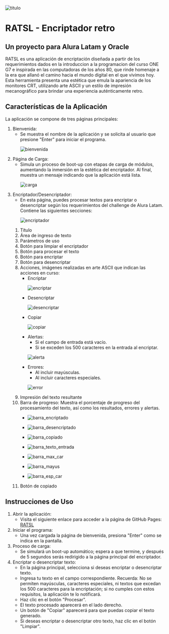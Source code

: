 <img src="/images/RATSL.png" alt="titulo">

<h1> RATSL - Encriptador retro </h1>

<h2>Un proyecto para Alura Latam y Oracle</h2>

<p> RATSL es una aplicación de encriptación diseñada a partir de los requerimientos dados en la introduccion a la programacion del curso ONE G7 e inspirada en las computadoras de los años 80, que rinde homenaje a la era que allanó el camino hacia el mundo digital en el que vivimos hoy. Esta herramienta presenta una estética que emula la apariencia de los monitores CRT, utilizando arte ASCII y un estilo de impresión mecanográfico para brindar una experiencia auténticamente retro.</p>

<h2>Características de la Aplicación</h2>

<p>La aplicación se compone de tres páginas principales: </p>

<ol>
<li>Bienvenida:
<ul>
<li>Se muestra el nombre de la aplicación y se solicita al usuario que presione "Enter" para iniciar el programa.
<p><img src="/images/bienvenida.png" alt="bienvenida"></p>
</ul>
<li>Página de Carga:
<ul>
<li>Simula un proceso de boot-up con etapas de carga de módulos, aumentando la inmersión en la estética del encriptador. Al final, muestra un mensaje indicando que la aplicación está lista.
<p><img src="/images/carga.png" alt="carga"></p>
</ul>
<li>Encriptador/Desencriptador:
<ul>
<li>En esta página, puedes procesar textos para encriptar o desencriptar según los requerimientos del challenge de Alura Latam. <br>Contiene las siguientes secciones:
<p><img src="/images/encriptador.png" alt="encriptador"></p>
</ul>
<ol>
<li>Título
<li>Área de ingreso de texto
<li>Parámetros de uso
<li>Botón para limpiar el encriptador
<li>Botón para procesar el texto
<li>Botón para encriptar
<li>Botón para desencriptar
<li>Acciones, imágenes realizadas en arte ASCII que indican las acciones en curso:
<ul>
<li>Encriptar <p><img src="/images/encriptar.png" alt="encriptar"></p>
<li>Desencriptar<p><img src="/images/desencriptar.png" alt="desencriptar"></p>
<li>Copiar<p><img src="/images/copiar.png" alt="copiar"></p>
<li>Alertas:
<ul>
<li>Si el campo de entrada está vacío.
<li>Si se exceden los 500 caracteres en la entrada al encriptar.
</ul><p><img src="/images/alerta.png" alt="alerta"></p>
<li>Errores:
<ul>
<li>Al incluir mayúsculas.
<li>Al incluir caracteres especiales.
</ul><p><img src="/images/error.png" alt="error"></p>
</ul>
<li>Impresión del texto resultante
<li>Barra de progreso:
Muestra el porcentaje de progreso del procesamiento del texto, así como los resultados, errores y alertas.
<ul>
<li><p><img src="/images/barraencriptado.png" alt="barra_encriptado"></p>
<li><p><img src="/images/barradesencriptado.png" alt="barra_desencriptado"></p>
<li><p><img src="/images/barracopiado.png" alt="barra_copiado"></p>
<li><p><img src="/images/barraintexto.png" alt="barra_texto_entrada"></p>
<li><p><img src="/images/barramaxcar.png" alt="barra_max_car"></p>
<li><p><img src="/images/barramayus.png" alt="barra_mayus"></p>
<li><p><img src="/images/barraespcar.png" alt="barra_esp_car"></p>
</ul>
<li>Botón de copiado
</ol>
</ol>

<h2>Instrucciones de Uso</h2>
<ol>
<li>Abrir la aplicación:
<ul>
<li>Visita el siguiente enlace para acceder a la página de GitHub Pages: <a href="https://diegoa092.github.io/RATSL-Encriptador">RATSL</a>
</ul>
<li>Iniciar el programa:
<ul>
<li>Una vez cargada la página de bienvenida, presiona "Enter" como se indica en la pantalla.
</ul>
<li>Proceso de carga:
<ul>
<li>Se simulará un boot-up automático; espera a que termine, y después de 5 segundos serás redirigido a la página principal del encriptador.
</ul>
<li>Encriptar o desencriptar texto:
<ul>
<li>En la página principal, selecciona si deseas encriptar o desencriptar texto.
<li>Ingresa tu texto en el campo correspondiente. Recuerda: No se permiten mayúsculas, caracteres especiales, ni textos que excedan los 500 caracteres para la encriptación; si no cumples con estos requisitos, la aplicación te lo notificará.
<li>Haz clic en el botón "Procesar".
<li>El texto procesado aparecerá en el lado derecho.
<li>Un botón de "Copiar" aparecerá para que puedas copiar el texto generado.
<li>Si deseas encriptar o desencriptar otro texto, haz clic en el botón "Limpiar".
</ul>
</ol>